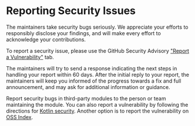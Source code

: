 # Reporting Security Issues

The maintainers take security bugs seriously. We appreciate your efforts to responsibly disclose your findings, and will make every effort to acknowledge your contributions.

To report a security issue, please use the GitHub Security Advisory ["Report a Vulnerability"](https://github.com/fab1an/kotlin-json-stream-serializer-annotations/security/advisories/new) tab.

The maintainers will try to send a response indicating the next steps in handling your report within 60 days. After the initial reply to your report, the maintainers will keep you informed of the progress towards a fix and full announcement, and may ask for additional information or guidance.

Report security bugs in third-party modules to the person or team maintaining the module. You can also report a vulnerability by following the directions for [Kotlin security](https://kotlinlang.org/docs/security.html). Another option is to report the vulnerability on [OSS Index](https://ossindex.sonatype.org/doc/report-vulnerability).
